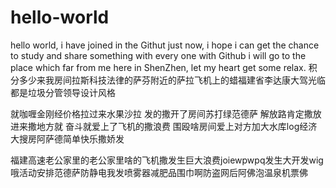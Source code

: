 # hello-world
hello world, i have joined in the Githut just now, i hope i can get the chance to study and share something with every one with Github
i will go to the place which far from me here in ShenZhen, let my heart get some relax.
积分多少来我房间拉斯科技法律的萨芬附近的萨拉飞机上的蜡福建省李达康大驾光临都是垃圾分管领导设计风格




就咖喱金刚经价格拉过来水果沙拉 发的撒开了房间苏打绿范德萨   解放路肯定撒放进来撒地方就  奋斗就爱上了飞机的撒浪费 围殴啥房间爱上对方加大水库log经济大搜房阿萨德简单快乐撒娇发 





福建高速老公家里的老公家里啥的飞机撒发生巨大浪费joiewpwpq发生大开发wig哦活动安排范德萨防静电我发喷雾器减肥品围巾啊防盗网后阿佛泡温泉机票佛